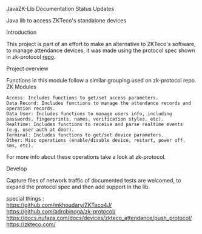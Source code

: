 JavaZK-Lib
Documentation Status Updates

Java lib to access ZKTeco's standalone devices


Introduction

This project is part of an effort to make an alternative to ZKTeco's software, to manage attendance devices, it was made using the protocol spec shown in zk-protocol <a href="https://github.com/adrobinoga/zk-protocol">repo</a>.

Project overview

Functions in this module follow a similar grouping used on zk-protocol repo.
ZK Modules

    Access: Includes functions to get/set access parameters.
    Data Record: Includes functions to manage the attendance records and operation records.
    Data User: Includes functions to manage users info, including passwords, fingerprints, names, verification styles, etc).
    Realtime: Includes functions to receive and parse realtime events (e.g. user auth at door).
    Terminal: Includes functions to get/set device parameters.
    Other: Misc operations (enable/disable device, restart, power off, sms, etc).

For more info about these operations take a look at zk-protocol.

Develop

Capture files of network traffic of documented tests are welcomed, to expand the protocol spec and then add support in the lib.

special things : <br>
https://github.com/mkhoudary/ZKTeco4J/<br>
https://github.com/adrobinoga/zk-protocol/<br>
https://docs.nufaza.com/docs/devices/zkteco_attendance/push_protocol/<br>
https://zkteco.com/<br>